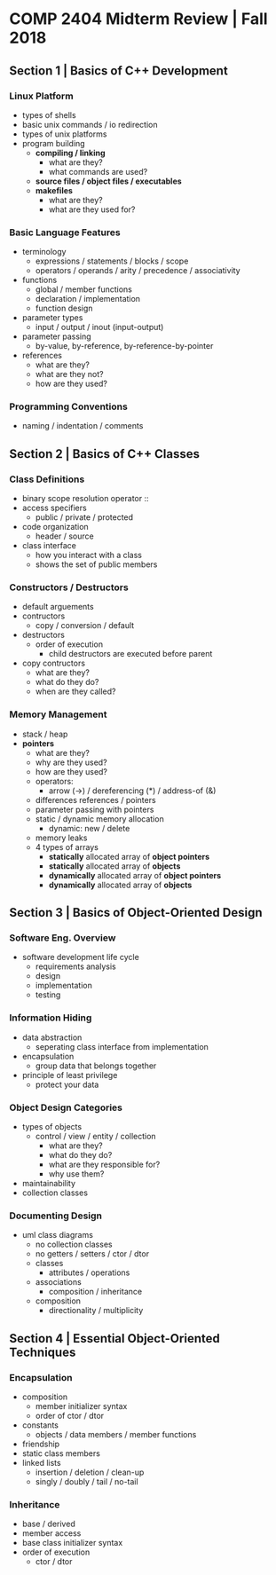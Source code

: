 # COMP 2404 Midterm Review | Fall 2018

## Section 1 | Basics of C++ Development

### Linux Platform

- types of shells
- basic unix commands / io redirection
- types of unix platforms
- program building
  - **compiling / linking**
    - what are they?
    - what commands are used?
  - **source files / object files / executables**
  - **makefiles**
    - what are they?
    - what are they used for?

### Basic Language Features

- terminology
  - expressions / statements / blocks / scope
  - operators / operands / arity / precedence / associativity
- functions
  - global / member functions
  - declaration / implementation
  - function design
- parameter types
  - input / output / inout (input-output)
- parameter passing
  - by-value, by-reference, by-reference-by-pointer
- references
  - what are they?
  - what are they not?
  - how are they used?

### Programming Conventions

- naming / indentation / comments

## Section 2 | Basics of C++ Classes

### Class Definitions

- binary scope resolution operator ::
- access specifiers
  - public / private / protected
- code organization
  - header / source
- class interface
  - how you interact with a class
  - shows the set of public members

### Constructors / Destructors

- default arguements
- contructors
  - copy / conversion / default
- destructors
  - order of execution
    - child destructors are executed before parent
- copy contructors
  - what are they?
  - what do they do?
  - when are they called?

### Memory Management

- stack / heap
- **pointers**
  - what are they?
  - why are they used?
  - how are they used?
  - operators:
    - arrow (->) / dereferencing (*) / address-of (&)
  - differences references / pointers
  - parameter passing with pointers
  - static / dynamic memory allocation
    - dynamic: new / delete
  - memory leaks
  - 4 types of arrays
    - **statically** allocated array of **object pointers**
    - **statically** allocated array of **objects**
    - **dynamically** allocated array of **object pointers**
    - **dynamically** allocated array of **objects**

## Section 3 | Basics of Object-Oriented Design

### Software Eng. Overview

- software development life cycle
  - requirements analysis
  - design
  - implementation
  - testing

### Information Hiding

- data abstraction
  - seperating class interface from implementation
- encapsulation
  - group data that belongs together
- principle of least privilege
  - protect your data

### Object Design Categories

- types of objects
  - control / view / entity / collection
    - what are they?
    - what do they do?
    - what are they responsible for?
    - why use them?
- maintainability
- collection classes

### Documenting Design

- uml class diagrams
  - no collection classes
  - no getters / setters / ctor / dtor
  - classes
    - attributes / operations
  - associations
    - composition / inheritance
  - composition
    - directionality / multiplicity

## Section 4 | Essential Object-Oriented Techniques

### Encapsulation

- composition
  - member initializer syntax
  - order of ctor / dtor
- constants
  - objects / data members / member functions
- friendship
- static class members
- linked lists
  - insertion / deletion / clean-up
  - singly / doubly / tail / no-tail

### Inheritance

- base / derived
- member access
- base class initializer syntax
- order of execution
  - ctor / dtor